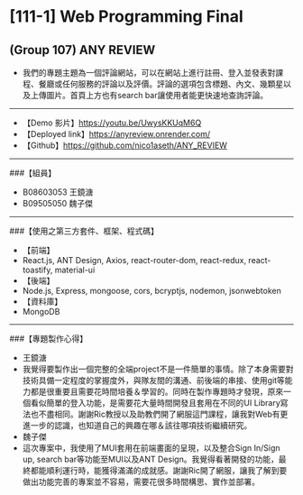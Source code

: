 # [111-1] Web Programming Final
## (Group 107) ANY REVIEW
- 我們的專題主題為一個評論網站，可以在網站上進行註冊、登入並發表對課程、餐廳或任何服務的評論以及評價。評論的選項包含標題、內文、幾顆星以及上傳圖片。首頁上方也有search bar讓使用者能更快速地查詢評論。
--- 
- 【Demo 影片】https://youtu.be/UwysKKUqM6Q
- 【Deployed link】https://anyreview.onrender.com/
- 【Github】https://github.com/nico1aseth/ANY_REVIEW
--- 
###【組員】
- B08603053 王鏡溏
- B09505050 魏子傑
--- 
###【使用之第三方套件、框架、程式碼】
- 【前端】
- React.js, ANT Design, Axios, react-router-dom, react-redux, react-toastify, material-ui
- 【後端】
- Node.js, Express, mongoose, cors, bcryptjs, nodemon, jsonwebtoken
- 【資料庫】
- MongoDB
---
###【專題製作心得】
- 王鏡溏
- 我覺得要製作出一個完整的全端project不是一件簡單的事情。除了本身需要對技術具備一定程度的掌握度外，與隊友間的溝通、前後端的串接、使用git等能力都是很重要且需要花時間培養＆學習的。同時在製作專題時才發現，原來一個看似簡單的登入功能，是需要花大量時間開發且套用在不同的UI Library寫法也不盡相同。謝謝Ric教授以及助教們開了網服這門課程，讓我對Web有更進一步的認識，也知道自己的興趣在哪＆該往哪項技術繼續研究。
- 魏子傑
- 這次專案中，我使用了MUI套用在前端畫面的呈現，以及整合Sign In/Sign up, search bar等功能至MUI以及ANT Design。我覺得看著開發的功能，最終都能順利運行時，能獲得滿滿的成就感。謝謝Ric開了網服，讓我了解到要做出功能完善的專案並不容易，需要花很多時間構思、實作並部署。
